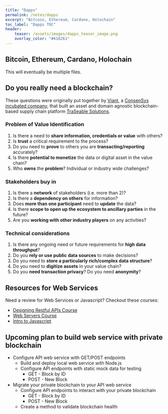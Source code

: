```yaml
---
title: "Dapps"
permalink: /notes/dapps
excerpt: "Bitcoin, Ethereum, Cardano, Holochain"
toc_label: "Dapps TOC"
header:
    teaser: /assets/images/dapps_teaser_image.png
    overlay_color: "#616261"
---
```


## Bitcoin, Ethereum, Cardano, Holochain

This will eventually be multiple files.

## Do you really need a blockchain?
These questions were originally put together by <a target="_blank" href="https://viant.io/">Viant</a>, a <a target="_blank" href="https://new.consensys.net/">ConsenSys incubated company</a>, that built an asset and domain agnostic blockchain-based supply chain platform <a target="_blank" href="https://traseable.com/">TraSeable Solutions</a>.</p>
<h3 id="problem-of-value-identification">Problem of Value Identification</h3>
<ol>
<li>Is there a need to <strong>share information, credentials or value</strong> with others?</li>
<li>Is <strong>trust</strong> a critical requirement to the process?</li>
<li>Do you need to <strong>prove</strong> to others you are <strong>transacting/reporting</strong> accurately?</li>
<li>Is there <strong>potential to monetize</strong> the data or digital asset in the value chain?</li>
<li>Who <strong>owns</strong> the <strong>problem</strong>? Individual or industry wide challenges?</li>
</ol>
<h3 id="stakeholders-buy-in">Stakeholders buy in</h3>
<ol>
<li>Is there a <strong>network</strong> of stakeholders (i.e. more than 2)?</li>
<li>Is there a <strong>dependency on others</strong> for information?</li>
<li>Does <strong>more than one participant</strong> need to <strong>update</strong> the data?</li>
<li>Is there <strong>scope to open up the ecosystem to ancillary parties</strong> in the future?</li>
<li>Are you <strong>working with other industry players</strong> on any activities?</li>
</ol>
<h3 id="technical-considerations">Technical considerations</h3>
<ol>
<li>Is there any ongoing need or future requirements for <strong>high data throughput</strong>?</li>
<li>Do you <strong>rely or use public data sources</strong> to make decisions?</li>
<li>Do you need to <strong>store a particularly rich/complex data structure</strong>?</li>
<li>Do you need to <strong>digitize assets</strong> in your value chain?</li>
<li>Do you <strong>need transaction privacy</strong>? Do you need <strong>anonymity</strong>?</li>
</ol>


## Resources for Web Services
<p>Need a review for Web Services or Javascript? Checkout these courses:</p>
<ul>
<li><a target="_blank" href="https://www.udacity.com/course/designing-restful-apis--ud388">Designing Restful APIs Course</a></li>
<li><a target="_blank" href="https://www.udacity.com/course/http-web-servers--ud303">Web Servers Course</a></li>
<li><a target="_blank" href="https://www.udacity.com/course/intro-to-javascript--ud803">Intro to Javascript</a></li>
</ul>

## Upcoming plan to build web service with private blockchain
<ul>
<li>Configure API web service with GET/POST endpoints<ul>
<li>Build and deploy local web service with Node.js</li>
<li>Configure API endpoints with static mock data for testing<ul>
<li>GET - Block by ID</li>
<li>POST - New Block</li>
</ul>
</li>
</ul>
</li>
<li>Migrate your private blockchain to your API web service<ul>
<li>Configure API endpoints to interact with your private blockchain<ul>
<li>GET - Block by ID</li>
<li>POST - New Block</li>
</ul>
</li>
<li>Create a method to validate blockchain health</li>
</ul>
</li>
</ul>
</div>
